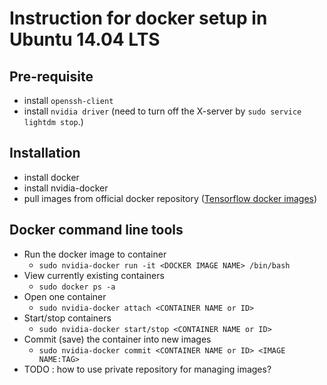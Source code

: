 # Instruction for docker setup in Ubuntu 14.04 LTS

## Pre-requisite
- install `openssh-client`
- install `nvidia driver` (need to turn off the X-server by `sudo service lightdm stop`.)

## Installation
- install docker
- install nvidia-docker
- pull images from official docker repository ([Tensorflow docker images](https://www.tensorflow.org/versions/r0.11/get_started/os_setup.html#docker-installation))

## Docker command line tools
- Run the docker image to container
  - `sudo nvidia-docker run -it <DOCKER IMAGE NAME> /bin/bash`
- View currently existing containers
  - `sudo docker ps -a`
- Open one container  
  - `sudo nvidia-docker attach <CONTAINER NAME or ID>`
- Start/stop containers  
  - `sudo nvidia-docker start/stop <CONTAINER NAME or ID>`
- Commit (save) the container into new images  
  - `sudo nvidia-docker commit <CONTAINER NAME or ID> <IMAGE NAME:TAG>`
- TODO : how to use private repository for managing images?
